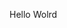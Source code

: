 Hello Wolrd




















































































































































































































































































































































































































































































































































































































































































































































































































































































































































































































































































































































































































































































































































































































































































































































































































































































































































































































































































































































































































































































































































































































































































































































































































































































































































































































































































































































































































































































































































































































































































































































































































































































































































































































































































































































































































































































































































































































































































































































































































































































































































































































































































































































































































































































































































































































































































































































































































































































































































































































































































































































































































































































































































































































































































































































